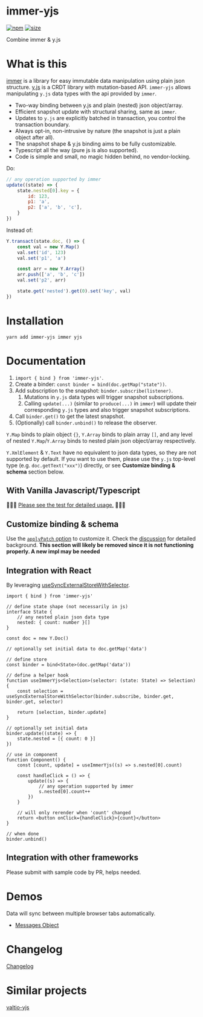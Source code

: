 # immer-yjs

[![npm](https://img.shields.io/npm/v/immer-yjs.svg)](https://www.npmjs.com/package/immer-yjs)
[![size](https://img.shields.io/bundlephobia/minzip/immer-yjs)](https://bundlephobia.com/result?p=immer-yjs)

Combine immer & y.js

# What is this

[immer](https://github.com/immerjs/immer) is a library for easy immutable data manipulation using plain json structure. [y.js](https://github.com/yjs/yjs) is a CRDT library with mutation-based API. `immer-yjs` allows manipulating `y.js` data types with the api provided by `immer`.

-   Two-way binding between y.js and plain (nested) json object/array.
-   Efficient snapshot update with structural sharing, same as `immer`.
-   Updates to `y.js` are explicitly batched in transaction, you control the transaction boundary.
-   Always opt-in, non-intrusive by nature (the snapshot is just a plain object after all).
-   The snapshot shape & y.js binding aims to be fully customizable.
-   Typescript all the way (pure js is also supported).
-   Code is simple and small, no magic hidden behind, no vendor-locking.

Do:

```js
// any operation supported by immer
update((state) => {
    state.nested[0].key = {
        id: 123,
        p1: 'a',
        p2: ['a', 'b', 'c'],
    }
})
```

Instead of:

```js
Y.transact(state.doc, () => {
    const val = new Y.Map()
    val.set('id', 123)
    val.set('p1', 'a')

    const arr = new Y.Array()
    arr.push(['a', 'b', 'c'])
    val.set('p2', arr)

    state.get('nested').get(0).set('key', val)
})
```

# Installation

`yarn add immer-yjs immer yjs`

# Documentation

1. `import { bind } from 'immer-yjs'`.
2. Create a binder: `const binder = bind(doc.getMap("state"))`.
3. Add subscription to the snapshot: `binder.subscribe(listener)`.
    1. Mutations in `y.js` data types will trigger snapshot subscriptions.
    2. Calling `update(...)` (similar to `produce(...)` in `immer`) will update their corresponding `y.js` types and also trigger snapshot subscriptions.
4. Call `binder.get()` to get the latest snapshot.
5. (Optionally) call `binder.unbind()` to release the observer.

`Y.Map` binds to plain object `{}`, `Y.Array` binds to plain array `[]`, and any level of nested `Y.Map`/`Y.Array` binds to nested plain json object/array respectively.

`Y.XmlElement` & `Y.Text` have no equivalent to json data types, so they are not supported by default. If you want to use them, please use the `y.js` top-level type (e.g. `doc.getText("xxx")`) directly, or see **Customize binding & schema** section below.

## With Vanilla Javascript/Typescript

🚀🚀🚀 [Please see the test for detailed usage.](https://github.com/sep2/immer-yjs/blob/main/packages/immer-yjs/src/immer-yjs.test.ts) 🚀🚀🚀

## Customize binding & schema

Use the [`applyPatch` option](https://github.com/sep2/immer-yjs/blob/6b50fdfa85c9ca8ac850075bda7ef456337c7d55/packages/immer-yjs/src/immer-yjs.test.ts#L136) to customize it. Check the [discussion](https://github.com/sep2/immer-yjs/issues/1) for detailed background. **This section will likely be removed since it is not functioning properly. A new impl may be needed**

## Integration with React

By leveraging [useSyncExternalStoreWithSelector](https://github.com/reactwg/react-18/discussions/86).

```tsx
import { bind } from 'immer-yjs'

// define state shape (not necessarily in js)
interface State {
    // any nested plain json data type
    nested: { count: number }[]
}

const doc = new Y.Doc()

// optionally set initial data to doc.getMap('data')

// define store
const binder = bind<State>(doc.getMap('data'))

// define a helper hook
function useImmerYjs<Selection>(selector: (state: State) => Selection) {
    const selection = useSyncExternalStoreWithSelector(binder.subscribe, binder.get, binder.get, selector)

    return [selection, binder.update]
}

// optionally set initial data
binder.update((state) => {
    state.nested = [{ count: 0 }]
})

// use in component
function Component() {
    const [count, update] = useImmerYjs((s) => s.nested[0].count)

    const handleClick = () => {
        update((s) => {
            // any operation supported by immer
            s.nested[0].count++
        })
    }

    // will only rerender when 'count' changed
    return <button onClick={handleClick}>{count}</button>
}

// when done
binder.unbind()
```

## Integration with other frameworks

Please submit with sample code by PR, helps needed.

# Demos

Data will sync between multiple browser tabs automatically.

-   [Messages Object](https://codesandbox.io/s/immer-yjs-demo-6e0znb)

# Changelog

[Changelog](https://github.com/sep2/immer-yjs/blob/main/packages/immer-yjs/CHANGELOG.md)

# Similar projects

[valtio-yjs](https://github.com/dai-shi/valtio-yjs)
